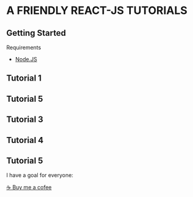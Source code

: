 # A FRIENDLY REACT-JS TUTORIALS

## Getting Started

Requirements
- [Node.JS](https://nodejs.org/en/)



## Tutorial 1

## Tutorial 5

## Tutorial 3

## Tutorial 4

## Tutorial 5

I have a goal for everyone:

[☕ Buy me a cofee](buymeacoffee.com/cadalzolc)           
